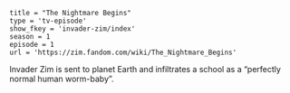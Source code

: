 ```
title = "The Nightmare Begins"
type = 'tv-episode'
show_fkey = 'invader-zim/index'
season = 1
episode = 1
url = 'https://zim.fandom.com/wiki/The_Nightmare_Begins'
```

Invader Zim is sent to planet Earth and infiltrates a school as a
“perfectly normal human worm-baby”.
